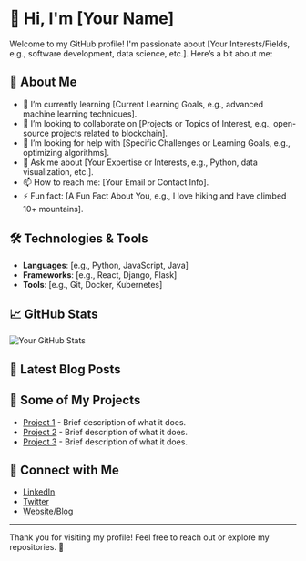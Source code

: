 # 👋 Hi, I'm [Your Name]

Welcome to my GitHub profile! I'm passionate about [Your Interests/Fields, e.g., software development, data science, etc.]. Here’s a bit about me:

## 🚀 About Me

- 🌱 I’m currently learning [Current Learning Goals, e.g., advanced machine learning techniques].
- 👯 I’m looking to collaborate on [Projects or Topics of Interest, e.g., open-source projects related to blockchain].
- 🤔 I’m looking for help with [Specific Challenges or Learning Goals, e.g., optimizing algorithms].
- 💬 Ask me about [Your Expertise or Interests, e.g., Python, data visualization, etc.].
- 📫 How to reach me: [Your Email or Contact Info].
- ⚡ Fun fact: [A Fun Fact About You, e.g., I love hiking and have climbed 10+ mountains].

## 🛠️ Technologies & Tools

- **Languages**: [e.g., Python, JavaScript, Java]
- **Frameworks**: [e.g., React, Django, Flask]
- **Tools**: [e.g., Git, Docker, Kubernetes]

## 📈 GitHub Stats

![Your GitHub Stats](https://github-readme-stats.vercel.app/api?username=your-username&show_icons=true&hide_title=true&hide=prs&count_private=true&hide_border=true&theme=radical)

## 📣 Latest Blog Posts

<!-- BLOG-POST-LIST:START -->
<!-- BLOG-POST-LIST:END -->

## 📜 Some of My Projects

- [Project 1](link-to-project) - Brief description of what it does.
- [Project 2](link-to-project) - Brief description of what it does.
- [Project 3](link-to-project) - Brief description of what it does.

## 🤝 Connect with Me

- [LinkedIn](https://www.linkedin.com/in/your-profile)
- [Twitter](https://twitter.com/your-profile)
- [Website/Blog](https://your-website.com)

---

Thank you for visiting my profile! Feel free to reach out or explore my repositories. 🚀
